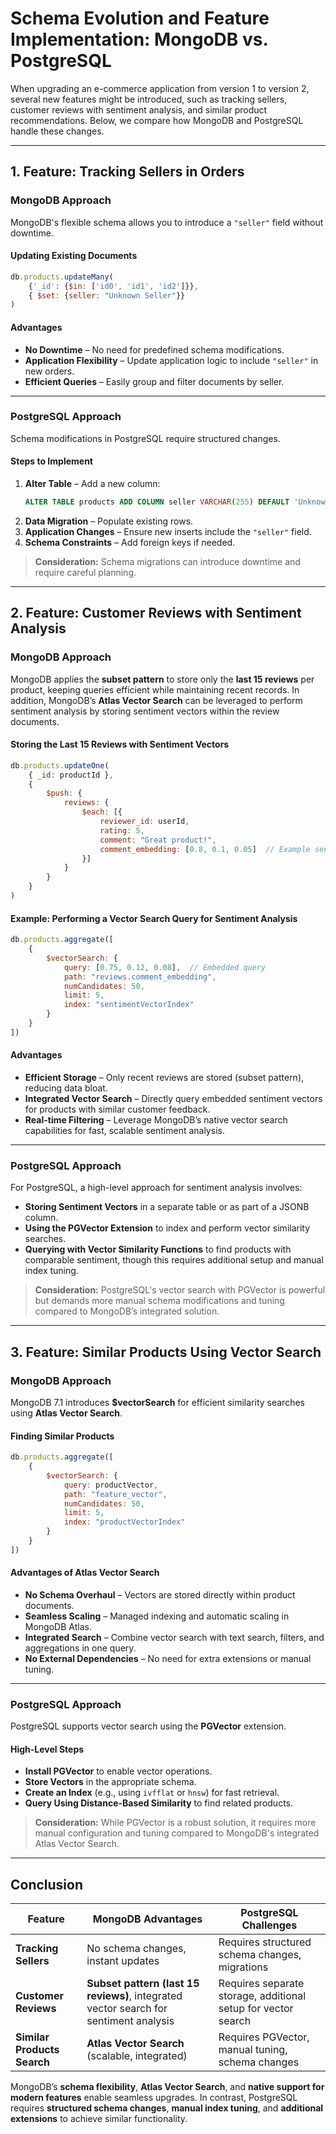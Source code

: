 # Schema Evolution and Feature Implementation: MongoDB vs. PostgreSQL

When upgrading an e-commerce application from version 1 to version 2, several new features might be introduced, such as tracking sellers, customer reviews with sentiment analysis, and similar product recommendations. Below, we compare how MongoDB and PostgreSQL handle these changes.

---

## 1. Feature: Tracking Sellers in Orders

### **MongoDB Approach**
MongoDB's flexible schema allows you to introduce a `"seller"` field without downtime.

#### **Updating Existing Documents**
```javascript
db.products.updateMany(
    {'_id': {$in: ['id0', 'id1', 'id2']}},
    { $set: {seller: "Unknown Seller"}}
)
```

#### **Advantages**
- **No Downtime** – No need for predefined schema modifications.
- **Application Flexibility** – Update application logic to include `"seller"` in new orders.
- **Efficient Queries** – Easily group and filter documents by seller.

---

### **PostgreSQL Approach**
Schema modifications in PostgreSQL require structured changes.

#### **Steps to Implement**
1. **Alter Table** – Add a new column:
   ```sql
   ALTER TABLE products ADD COLUMN seller VARCHAR(255) DEFAULT 'Unknown Seller';
   ```
2. **Data Migration** – Populate existing rows.
3. **Application Changes** – Ensure new inserts include the `"seller"` field.
4. **Schema Constraints** – Add foreign keys if needed.

> **Consideration:** Schema migrations can introduce downtime and require careful planning.

---

## 2. Feature: Customer Reviews with Sentiment Analysis

### **MongoDB Approach**
MongoDB applies the **subset pattern** to store only the **last 15 reviews** per product, keeping queries efficient while maintaining recent records. In addition, MongoDB’s **Atlas Vector Search** can be leveraged to perform sentiment analysis by storing sentiment vectors within the review documents.

#### **Storing the Last 15 Reviews with Sentiment Vectors**
```javascript
db.products.updateOne(
    { _id: productId },
    {
        $push: {
            reviews: {
                $each: [{
                    reviewer_id: userId,
                    rating: 5,
                    comment: "Great product!",
                    comment_embedding: [0.8, 0.1, 0.05]  // Example sentiment vector
                }]
            }
        }
    }
)
```

#### **Example: Performing a Vector Search Query for Sentiment Analysis**
```javascript
db.products.aggregate([
    {
        $vectorSearch: {
            query: [0.75, 0.12, 0.08],  // Embedded query
            path: "reviews.comment_embedding",
            numCandidates: 50,
            limit: 5,
            index: "sentimentVectorIndex"
        }
    }
])
```

#### **Advantages**
- **Efficient Storage** – Only recent reviews are stored (subset pattern), reducing data bloat.
- **Integrated Vector Search** – Directly query embedded sentiment vectors for products with similar customer feedback.
- **Real-time Filtering** – Leverage MongoDB’s native vector search capabilities for fast, scalable sentiment analysis.

---

### **PostgreSQL Approach**
For PostgreSQL, a high-level approach for sentiment analysis involves:
- **Storing Sentiment Vectors** in a separate table or as part of a JSONB column.
- **Using the PGVector Extension** to index and perform vector similarity searches.
- **Querying with Vector Similarity Functions** to find products with comparable sentiment, though this requires additional setup and manual index tuning.

> **Consideration:** PostgreSQL's vector search with PGVector is powerful but demands more manual schema modifications and tuning compared to MongoDB’s integrated solution.

---

## 3. Feature: Similar Products Using Vector Search

### **MongoDB Approach**
MongoDB 7.1 introduces **$vectorSearch** for efficient similarity searches using **Atlas Vector Search**.

#### **Finding Similar Products**
```javascript
db.products.aggregate([
    {
        $vectorSearch: {
            query: productVector,
            path: "feature_vector",
            numCandidates: 50,
            limit: 5,
            index: "productVectorIndex"
        }
    }
])
```

#### **Advantages of Atlas Vector Search**
- **No Schema Overhaul** – Vectors are stored directly within product documents.
- **Seamless Scaling** – Managed indexing and automatic scaling in MongoDB Atlas.
- **Integrated Search** – Combine vector search with text search, filters, and aggregations in one query.
- **No External Dependencies** – No need for extra extensions or manual tuning.

---

### **PostgreSQL Approach**
PostgreSQL supports vector search using the **PGVector** extension.

#### **High-Level Steps**
- **Install PGVector** to enable vector operations.
- **Store Vectors** in the appropriate schema.
- **Create an Index** (e.g., using `ivfflat` or `hnsw`) for fast retrieval.
- **Query Using Distance-Based Similarity** to find related products.

> **Consideration:** While PGVector is a robust solution, it requires more manual configuration and tuning compared to MongoDB's integrated Atlas Vector Search.

---

## **Conclusion**
| Feature                     | MongoDB Advantages                                      | PostgreSQL Challenges                                 |
|-----------------------------|--------------------------------------------------------|------------------------------------------------------|
| **Tracking Sellers**        | No schema changes, instant updates                     | Requires structured schema changes, migrations       |
| **Customer Reviews**        | **Subset pattern (last 15 reviews)**, integrated vector search for sentiment analysis  | Requires separate storage, additional setup for vector search |
| **Similar Products Search** | **Atlas Vector Search** (scalable, integrated)         | Requires PGVector, manual tuning, schema changes      |

MongoDB’s **schema flexibility**, **Atlas Vector Search**, and **native support for modern features** enable seamless upgrades. In contrast, PostgreSQL requires **structured schema changes**, **manual index tuning**, and **additional extensions** to achieve similar functionality.
